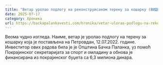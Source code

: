 ```yaml
---
title: "Ветар уролао подлогу на реконструисаном терену за кошарку (ВИДЕО)"
date: 2025-07-17
category: Хроника
url: https://backapalankavesti.com/hronika/vetar-ulorao-podlogu-na-rekonstruisanom-terenu-za-kosarku-video/
---
```


Веома чудно изгледа. Наиме, ветар је уролао подлогу на терену за кошарку која је постављена на Петровдан, 12.07.2022. године. Инвеститор ових радова била је је Општина Бачка Паланка, уз помоћ Покрајинског секретаријата за спорт и омладину a обнова je финансирана из покрајинског буџета са 6,3 милиона динара.
